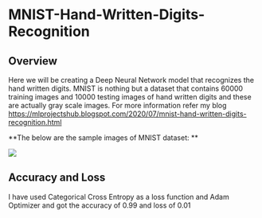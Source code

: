 # MNIST-Hand-Written-Digits-Recognition

## Overview
Here we will be creating a Deep Neural Network model that recognizes the hand written digits. MNIST is nothing but a dataset that contains 60000 training images and 10000 testing images of hand written digits and these are actually gray scale images. For more information refer my blog https://mlprojectshub.blogspot.com/2020/07/mnist-hand-written-digits-recognition.html 

 **The below are the sample images of MNIST dataset: **
 
![](https://upload.wikimedia.org/wikipedia/commons/thumb/2/27/MnistExamples.png/220px-MnistExamples.png)

## Accuracy and Loss

I have used Categorical Cross Entropy as a loss function and Adam Optimizer and got the accuracy of 0.99 and loss of 0.01


